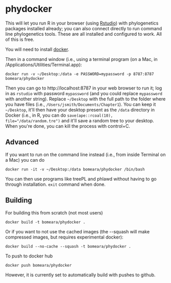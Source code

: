 # phydocker

This will let you run R in your browser (using [Rstudio](https://rstudio.com/)) with phylogenetics packages installed already; you can also connect directly to run command line phylogenetics tools. These are all installed and configured to work. All of this is free.

You will need to install [docker](https://hub.docker.com/search/?type=edition&offering=community).

Then in a command window (i.e., using a terminal program (on a Mac, in /Applications/Utilities/Terminal.app):

`docker run -v ~/Desktop:/data -e PASSWORD=mypassword -p 8787:8787 bomeara/phydocker`

Then you can go to http://localhost:8787 in your web browser to run it; log in as `rstudio` with password `mypassword` (and you could replace `mypassword` with another string). Replace `~/Desktop` with the full path to the folder where you have files (i.e., `/Users/jsmith/Documents/Chapter1`). You can keep it `~/Desktop`, it'll then have your desktop present as the `/data` directory in Docker (i.e., in R, you can do `save(ape::rcoal(10), file="/data/random.tre")` and it'll save a random tree to your desktop. When you're done, you can kill the process with control+C.

## Advanced

If you want to run on the command line instead (i.e., from inside Terminal on a Mac) you can do

`docker run -it -v ~/Desktop:/data bomeara/phydocker /bin/bash`

You can then use programs like treePL and phlawd without having to go through installation.  `exit` command when done.

## Building

For building this from scratch (not most users)

`docker build -t bomeara/phydocker .`

Or if you want to not use the cached images (the --squash will make compressed images, but requires experimental docker):

`docker build --no-cache --squash -t bomeara/phydocker .`

To push to docker hub

`docker push bomeara/phydocker`

However, it is currently set to automatically build with pushes to github.
